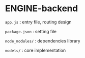 # ENGINE-backend

`app.js` : entry file, routing design

`package.json` : setting file

`node_modules/` : dependencies library

`models/` : core implementation